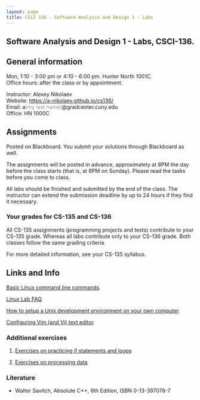 ```yaml
---
layout: page
title: CSCI 136 - Software Analysis and Design 1 - Labs
---
```


## Software Analysis and Design 1 - Labs, CSCI-136.

## General information
Mon, 1:10 - 3:00 pm or 4:10 - 6:00 pm. Hunter North 1001C.  
Office hours: after the class or by appointment.

Instructor: Alexey Nikolaev  
Website: <https://a-nikolaev.github.io/cs136/>  
Email: a<span style="color:#969086;">(my last name)</span>@gradcenter.cuny.edu  
Office: HN 1000C

## Assignments
Posted on Blackboard. You submit your solutions through Blackboard as well. 

The assignments will be posted in advance, approximately at 8PM the day before the class starts (that is, at 8PM on Sunday). Please read the tasks before you come to class.

All labs should be finished and submitted by the end of the class. 
The instructor can extend the submission deadline by up to 24 hours if they find it necessary.

### Your grades for CS-135 and CS-136
All CS-135 assignments (programming projects and tests) contribute to your CS-135 grade.
Whereas all labs contribute only to your CS-136 grade. Both classes follow the same grading criteria.

For more detailed information, see your CS-135 syllabus.

## Links and Info
[Basic Linux command line commands](linux/).

[Linux Lab FAQ](http://www.geography.hunter.cuny.edu/tbw/CS.Linux.Lab.FAQ/department_of_computer_science.faq.htm).

[How to setup a Unix development environment on your own computer](setup/).

[Configuring Vim (and Vi) text editor](vim/).

### Additional exercises

  1. [Exercises on practicing if statements and loops](ex/1/)

  1. [Exercises on processing data](ex/2/) 

### Literature
  * Walter Savitch, Absolute C++, 6th Edition, ISBN 0-13-397078-7

[pdfimg]: /img/pdf1.png
[fbimg]: /img/fb.png
